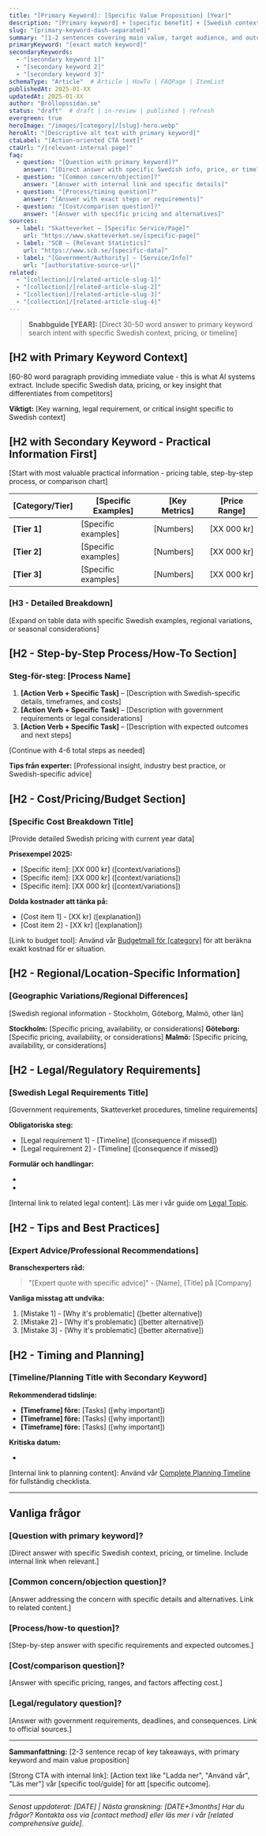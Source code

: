 ```yaml
---
title: "[Primary Keyword]: [Specific Value Proposition] [Year]"
description: "[Primary keyword] + [specific benefit] + [Swedish context] + [year] - max 160 chars"
slug: "[primary-keyword-dash-separated]"
summary: "[1-2 sentences covering main value, target audience, and outcome - max 200 chars]"
primaryKeyword: "[exact match keyword]"
secondaryKeywords:
  - "[secondary keyword 1]"
  - "[secondary keyword 2]"
  - "[secondary keyword 3]"
schemaType: "Article"  # Article | HowTo | FAQPage | ItemList
publishedAt: 2025-01-XX
updatedAt: 2025-01-XX
author: "Bröllopssidan.se"
status: "draft"  # draft | in-review | published | refresh
evergreen: true
heroImage: "/images/[category]/[slug]-hero.webp"
heroAlt: "[Descriptive alt text with primary keyword]"
ctaLabel: "[Action-oriented CTA text]"
ctaUrl: "/[relevant-internal-page]"
faq:
  - question: "[Question with primary keyword]?"
    answer: "[Direct answer with specific Swedish info, price, or timeline]"
  - question: "[Common concern/objection]?"
    answer: "[Answer with internal link and specific details]"
  - question: "[Process/timing question]?"
    answer: "[Answer with exact steps or requirements]"
  - question: "[Cost/comparison question]?"
    answer: "[Answer with specific pricing and alternatives]"
sources:
  - label: "Skatteverket – [Specific Service/Page]"
    url: "https://www.skatteverket.se/[specific-page]"
  - label: "SCB – [Relevant Statistics]"
    url: "https://www.scb.se/[specific-data]"
  - label: "[Government/Authority] – [Service/Info]"
    url: "[authoritative-source-url]"
related:
  - "[collection]/[related-article-slug-1]"
  - "[collection]/[related-article-slug-2]"
  - "[collection]/[related-article-slug-3]"
  - "[collection]/[related-article-slug-4]"
---
```


> **Snabbguide [YEAR]:** [Direct 30-50 word answer to primary keyword search intent with specific Swedish context, pricing, or timeline]

## [H2 with Primary Keyword Context]

[60-80 word paragraph providing immediate value - this is what AI systems extract. Include specific Swedish data, pricing, or key insight that differentiates from competitors]

**Viktigt:** [Key warning, legal requirement, or critical insight specific to Swedish context]

## [H2 with Secondary Keyword - Practical Information First]

[Start with most valuable practical information - pricing table, step-by-step process, or comparison chart]

| [Category/Tier] | [Specific Examples] | [Key Metrics] | [Price Range] |
| --------------- | ------------------- | ------------- | ------------- |
| **[Tier 1]**    | [Specific examples] | [Numbers]     | [XX 000 kr]   |
| **[Tier 2]**    | [Specific examples] | [Numbers]     | [XX 000 kr]   |
| **[Tier 3]**    | [Specific examples] | [Numbers]     | [XX 000 kr]   |

### [H3 - Detailed Breakdown]

[Expand on table data with specific Swedish examples, regional variations, or seasonal considerations]

## [H2 - Step-by-Step Process/How-To Section]

### Steg-för-steg: [Process Name]

1. **[Action Verb + Specific Task]** – [Description with Swedish-specific details, timeframes, and costs]
2. **[Action Verb + Specific Task]** – [Description with government requirements or legal considerations]
3. **[Action Verb + Specific Task]** – [Description with expected outcomes and next steps]

[Continue with 4-6 total steps as needed]

**Tips från experter:** [Professional insight, industry best practice, or Swedish-specific advice]

## [H2 - Cost/Pricing/Budget Section]

### [Specific Cost Breakdown Title]

[Provide detailed Swedish pricing with current year data]

**Prisexempel 2025:**
- [Specific item]: [XX 000 kr] ([context/variations])
- [Specific item]: [XX 000 kr] ([context/variations])
- [Specific item]: [XX 000 kr] ([context/variations])

**Dolda kostnader att tänka på:**
- [Cost item 1] - [XX kr] ([explanation])
- [Cost item 2] - [XX kr] ([explanation])

[Link to budget tool]: Använd vår [Budgetmall för [category]](/budget/[relevant-budget-tool]) för att beräkna exakt kostnad för er situation.

## [H2 - Regional/Location-Specific Information]

### [Geographic Variations/Regional Differences]

[Swedish regional information - Stockholm, Göteborg, Malmö, other län]

**Stockholm:** [Specific pricing, availability, or considerations]
**Göteborg:** [Specific pricing, availability, or considerations]
**Malmö:** [Specific pricing, availability, or considerations]

## [H2 - Legal/Regulatory Requirements]

### [Swedish Legal Requirements Title]

[Government requirements, Skatteverket procedures, timeline requirements]

**Obligatoriska steg:**
- [Legal requirement 1] - [Timeline] ([consequence if missed])
- [Legal requirement 2] - [Timeline] ([consequence if missed])

**Formulär och handlingar:**
- [Document 1]: [Purpose] ([where to get/cost])
- [Document 2]: [Purpose] ([where to get/cost])

[Internal link to related legal content]: Läs mer i vår guide om [Legal Topic](/juridik/[related-legal-guide]).

## [H2 - Tips and Best Practices]

### [Expert Advice/Professional Recommendations]

**Branschexperters råd:**
> "[Expert quote with specific advice]" - [Name], [Title] på [Company]

**Vanliga misstag att undvika:**
1. [Mistake 1] - [Why it's problematic] ([better alternative])
2. [Mistake 2] - [Why it's problematic] ([better alternative])
3. [Mistake 3] - [Why it's problematic] ([better alternative])

## [H2 - Timing and Planning]

### [Timeline/Planning Title with Secondary Keyword]

**Rekommenderad tidslinje:**
- **[Timeframe] före:** [Tasks] ([why important])
- **[Timeframe] före:** [Tasks] ([why important])
- **[Timeframe] före:** [Tasks] ([why important])

**Kritiska datum:**
- [Date/timing]: [Requirement] ([deadline/consequence])

[Internal link to planning content]: Använd vår [Complete Planning Timeline](/guides/[planning-guide]) för fullständig checklista.

---

## Vanliga frågor

### [Question with primary keyword]?
[Direct answer with specific Swedish context, pricing, or timeline. Include internal link when relevant.]

### [Common concern/objection question]?
[Answer addressing the concern with specific details and alternatives. Link to related content.]

### [Process/how-to question]?
[Step-by-step answer with specific requirements and expected outcomes.]

### [Cost/comparison question]?
[Answer with specific pricing, ranges, and factors affecting cost.]

### [Legal/regulatory question]?
[Answer with government requirements, deadlines, and consequences. Link to official sources.]

---

**Sammanfattning:** [2-3 sentence recap of key takeaways, with primary keyword and main value proposition]

[Strong CTA with internal link]: [Action text like "Ladda ner", "Använd vår", "Läs mer"] vår [specific tool/guide] för att [specific outcome].

---

*Senast uppdaterat: [DATE] | Nästa granskning: [DATE+3months]*
*Har du frågor? Kontakta oss via [contact method] eller läs mer i vår [related comprehensive guide].*